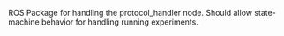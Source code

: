 ROS Package for handling the protocol_handler node. Should allow state-machine behavior for handling running experiments.
